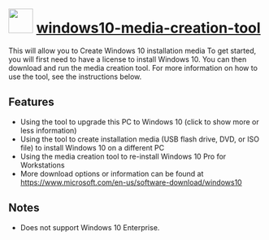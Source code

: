 # <img src="https://cdn.rawgit.com/chocolatey/chocolatey-coreteampackages/icons/windows10-media-creation-tool.png" width="48" height="48"/> [windows10-media-creation-tool](https://chocolatey.org/packages/windows10-media-creation-tool)

This will allow you to Create Windows 10 installation media
To get started, you will first need to have a license to install Windows 10.
You can then download and run the media creation tool. For more information on how to use the tool, see the instructions below.

## Features
- Using the tool to upgrade this PC to Windows 10 (click to show more or less information)
- Using the tool to create installation media (USB flash drive, DVD, or ISO file) to install Windows 10 on a different PC
- Using the media creation tool to re-install Windows 10 Pro for Workstations
- More download options or information can be found at https://www.microsoft.com/en-us/software-download/windows10

## Notes
- Does not support Windows 10 Enterprise.
